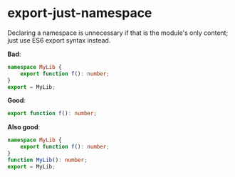 # export-just-namespace

Declaring a namespace is unnecessary if that is the module's only content; just use ES6 export syntax instead.

**Bad**:

```ts
namespace MyLib {
    export function f(): number;
}
export = MyLib;
```

**Good**:

```ts
export function f(): number;
```

**Also good**:

```ts
namespace MyLib {
    export function f(): number;
}
function MyLib(): number;
export = MyLib;
```

